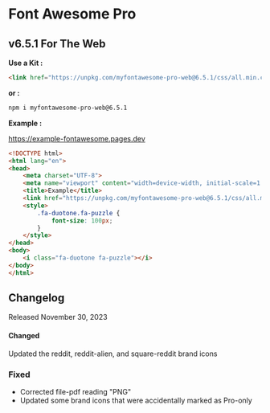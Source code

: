 # Font Awesome Pro
## v6.5.1 For The Web

**Use a Kit :**

```html
<link href="https://unpkg.com/myfontawesome-pro-web@6.5.1/css/all.min.css" rel="stylesheet"  crossorigin="anonymous">
```

**or :**
```bash
npm i myfontawesome-pro-web@6.5.1 
```

**Example :**

<https://example-fontawesome.pages.dev>

```html
<!DOCTYPE html>
<html lang="en">
<head>
    <meta charset="UTF-8">
    <meta name="viewport" content="width=device-width, initial-scale=1.0">
    <title>Example</title>
    <link href="https://unpkg.com/myfontawesome-pro-web@6.5.1/css/all.min.css" rel="stylesheet"  crossorigin="anonymous">
    <style>
        .fa-duotone.fa-puzzle {
            font-size: 100px;
        }
    </style>
</head>
<body>
    <i class="fa-duotone fa-puzzle"></i>
</body>
</html>
```
## Changelog
Released November 30, 2023

####  Changed
Updated the reddit, reddit-alien, and square-reddit brand icons

### Fixed
- Corrected file-pdf reading "PNG"
- Updated some brand icons that were accidentally marked as Pro-only
